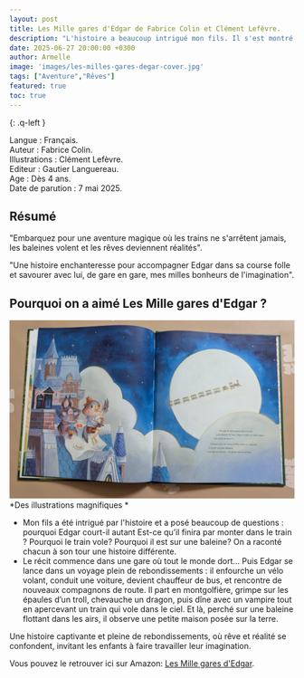 ```yaml
---
layout: post
title: Les Mille gares d'Edgar de Fabrice Colin et Clément Lefèvre.
description: "L'histoire a beaucoup intrigué mon fils. Il s'est montré curieux : pourquoi le train ne s'arrête jamais? Pouquoi Edgar prend un vélo qui vole ou encore un dragon?"
date: 2025-06-27 20:00:00 +0300
author: Armelle
image: 'images/les-milles-gares-degar-cover.jpg'
tags: ["Aventure","Rêves"]
featured: true
toc: true
---
```


{: .q-left }

Langue : Français.                                        
Auteur : Fabrice Colin.  
Illustrations : Clément Lefèvre.             
Editeur : Gautier Languereau.  
Age : Dès 4 ans.         
Date de parution : 7 mai 2025.   

## Résumé

"Embarquez pour une aventure magique où les trains ne s'arrêtent jamais, les baleines volent et les rêves deviennent réalités".

"Une histoire enchanteresse pour accompagner Edgar dans sa course folle et savourer avec lui, de gare en gare, mes milles bonheurs de l'imagination".

## Pourquoi on a aimé Les Mille gares d'Edgar ?

![Des illustrations magnifiques](images/les-milles-gares-degar-int.jpg)
*Des illustrations magnifiques *
- Mon fils a été intrigué par l'histoire et a posé beaucoup de questions : pourquoi Edgar court-il autant Est-ce qu’il finira par monter dans le train ? Pourquoi le train vole? Pourquoi il est sur une baleine? On a raconté chacun à son tour une histoire différente.
- Le récit commence dans une gare où tout le monde dort... Puis Edgar se lance dans un voyage plein de rebondissements : il enfourche un vélo volant, conduit une voiture, devient chauffeur de bus, et rencontre de nouveaux compagnons de route. Il part en montgolfière, grimpe sur les épaules d’un troll, chevauche un dragon, puis dîne avec un vampire tout en apercevant un train qui vole dans le ciel. Et là, perché sur une baleine flottant dans les airs, il observe une petite maison posée sur la terre. 

Une histoire captivante et pleine de rebondissements, où rêve et réalité se confondent, invitant les enfants à faire travailler leur imagination.

Vous pouvez le retrouver ici sur Amazon: [Les Mille gares d'Edgar](https://amzn.to/3UraJoN). 


